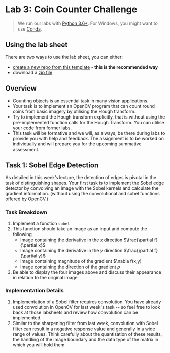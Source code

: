 # Lab 3: Coin Counter Challenge

> We run our labs with [Python 3.6+](https://www.python.org/downloads/).
> For Windows, you might want to use [Conda](https://www.anaconda.com/products/distribution). 

## Using the lab sheet

There are two ways to use the lab sheet, you can either:

- [create a new repo from this template](https://github.com/UoB-CS-IPCV/Lab3-Coin-Counter-Challenge/generate) - **this is the recommended way**
- download a [zip file](https://github.com/UoB-CS-IPCV/Lab3-Coin-Counter-Challenge/archive/master.zip)

## Overview

- Counting objects is an essential task in many vision applications. 
- Your task is to implement an OpenCV program that can count round coins from basic imagery by utilising the Hough transform. 
- Try to implement the Hough transform explicitly, that is without using the pre-implemented function calls for the Hough Transform. You can utilise your code from former labs.
- This task will be formative and we will, as always, be there during labs to provide you with help and feedback. The assignment is to be worked on individually and will prepare you for the upcoming summative assessment.

## Task 1: Sobel Edge Detection

As detailed in this week’s lecture, the detection of edges is pivotal in the task of distinguishing shapes. Your first task is to implement the Sobel edge detector by convolving an image with the Sobel kernels and calculate the gradient information. (without using the convolutional and sobel functions offered by OpenCV.)

### Task Breakdown

1. Implement a function `sobel`
2. This function should take an image as an input and compute the following
    - Image containing the derivative in the $x$ direction $\frac{\partial f}{\partial x}$
    - Image containing the derivative in the $y$ direction $\frac{\partial f}{\partial y}$
    - Image containing magnitude of the gradient $\nabla f(x,y) 
    - Image containing the direction of the gradient $\rho$
3. Be able to display the four images above and discuss their appearance in relation to the original image

### Implementation Details

1. Implementation of a Sobel filter requires convolution. You have already used convolution in OpenCV for last week's task -- so feel free to look back at those labsheets and review how convolution can be implemented.
2. Similar to the sharpening filter from last week, convolution with Sobel filter can result in a negative response value and generally in a wide range of values. Think carefully about the quantisation of these results, the handling of the image boundary and the data type of the matrix in which you will hold them.
